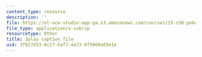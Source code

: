 ```yaml
---
content_type: resource
description: ''
file: https://ol-ocw-studio-app-qa.s3.amazonaws.com/courses/15-s50-poker-theory-and-analytics-january-iap-2015/3f627d338c275af7aa72075060a65e1e_OTkq4OsG_Yc.vtt
file_type: application/x-subrip
resourcetype: Other
title: 3play caption file
uid: 3f627d33-8c27-5af7-aa72-075060a65e1e
---
```

